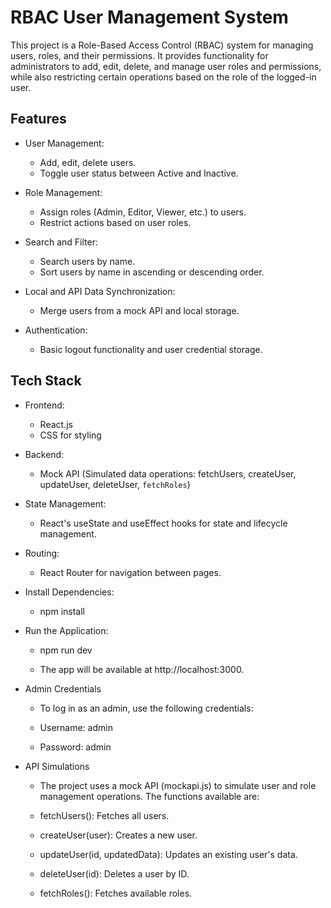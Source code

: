 # RBAC User Management System

This project is a Role-Based Access Control (RBAC) system for managing users, roles, and their permissions. It provides functionality for administrators to add, edit, delete, and manage user roles and permissions, while also restricting certain operations based on the role of the logged-in user.

## Features

- User Management: 
  - Add, edit, delete users.
  - Toggle user status between Active and Inactive.
  
- Role Management:
  - Assign roles (Admin, Editor, Viewer, etc.) to users.
  - Restrict actions based on user roles.

- Search and Filter:
  - Search users by name.
  - Sort users by name in ascending or descending order.

- Local and API Data Synchronization:
  - Merge users from a mock API and local storage.

- Authentication:
  - Basic logout functionality and user credential storage.

## Tech Stack

- Frontend:
  - React.js
  - CSS for styling

- Backend:
  - Mock API (Simulated data operations: fetchUsers, createUser, updateUser, deleteUser, `fetchRoles`)

- State Management:
  - React's useState and useEffect hooks for state and lifecycle management.

- Routing:
  - React Router for navigation between pages.

    
- Install Dependencies:
  - npm install
  
- Run the Application:
  - npm run dev
  
  - The app will be available at http://localhost:3000.

- Admin Credentials
  - To log in as an admin, use the following credentials:

  - Username: admin
  - Password: admin
    
- API Simulations
  - The project uses a mock API (mockapi.js) to simulate user and role management operations. The functions available are:

  - fetchUsers(): Fetches all users.
  - createUser(user): Creates a new user.
  - updateUser(id, updatedData): Updates an existing user's data.
  - deleteUser(id): Deletes a user by ID.
  - fetchRoles(): Fetches available roles.
